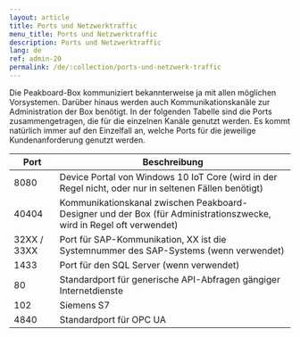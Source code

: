 ```yaml
---
layout: article
title: Ports und Netzwerktraffic
menu_title: Ports und Netzwerktraffic
description: Ports und Netzwerktraffic
lang: de
ref: admin-20
permalink: /de/:collection/ports-und-netzwerk-traffic
---
```


Die Peakboard-Box kommuniziert bekannterweise ja mit allen möglichen Vorsystemen. Darüber hinaus werden auch Kommunikationskanäle zur Administration der Box benötigt. In der folgenden Tabelle sind die Ports zusammengetragen, die für die einzelnen Kanäle genutzt werden. Es kommt natürlich immer auf den Einzelfall an, welche Ports für die jeweilige Kundenanforderung genutzt werden.

| **Port**   | **Beschreibung** |
|-------------|-------------|
| 8080        | Device Portal von Windows 10 IoT Core (wird in der Regel nicht, oder nur in seltenen Fällen benötigt) |
| 40404       | Kommunikationskanal zwischen Peakboard- Designer und der Box (für Administrationszwecke, wird in Regel oft verwendet) |
| 32XX / 33XX | Port für SAP-Kommunikation, XX ist die Systemnummer des SAP-Systems (wenn verwendet)|
| 1433        |	Port für den SQL Server (wenn verwendet) |
| 80          |	Standardport für generische API-Abfragen gängiger Internetdienste |
| 102         |	Siemens S7 |
| 4840        |	Standardport für OPC UA |